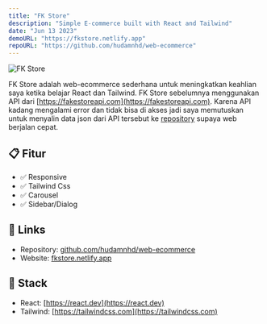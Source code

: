 ```yaml
---
title: "FK Store"
description: "Simple E-commerce built with React and Tailwind"
date: "Jun 13 2023"
demoURL: "https://fkstore.netlify.app"
repoURL: "https://github.com/hudamnhd/web-ecommerce"
---
```


![FK Store](/fk-store.png)

FK Store adalah web-ecommerce sederhana untuk meningkatkan keahlian saya ketika belajar
React dan Tailwind. FK Store sebelumnya menggunakan API dari [https://fakestoreapi.com](https://fakestoreapi.com). Karena API kadang mengalami error dan tidak bisa di akses jadi saya memutuskan untuk menyalin data json dari API tersebut ke [repository](https://raw.githubusercontent.com/hudamnhd/web-ecommerce/refs/heads/main/products.json) supaya web berjalan cepat.


## 📋 Fitur

- ✅ Responsive
- ✅ Tailwind Css
- ✅ Carousel
- ✅ Sidebar/Dialog

## 📄 Links

- Repository:
  [github.com/hudamnhd/web-ecommerce](https://github.com/hudamnhd/landing-page-boldo)
- Website: [fkstore.netlify.app](https://fkstore.netlify.app)

## 🚀 Stack

- React: [https://react.dev](https://react.dev)
- Tailwind: [https://tailwindcss.com](https://tailwindcss.com)
